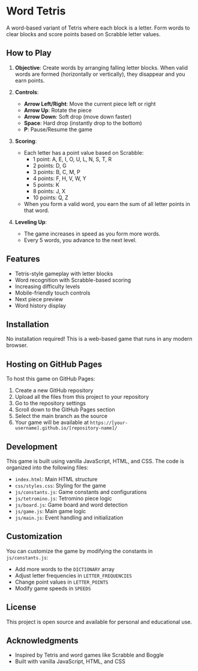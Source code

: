 # Word Tetris

A word-based variant of Tetris where each block is a letter. Form words to clear blocks and score points based on Scrabble letter values.

## How to Play

1. **Objective**: Create words by arranging falling letter blocks. When valid words are formed (horizontally or vertically), they disappear and you earn points.

2. **Controls**:
   - **Arrow Left/Right**: Move the current piece left or right
   - **Arrow Up**: Rotate the piece
   - **Arrow Down**: Soft drop (move down faster)
   - **Space**: Hard drop (instantly drop to the bottom)
   - **P**: Pause/Resume the game

3. **Scoring**:
   - Each letter has a point value based on Scrabble:
     - 1 point: A, E, I, O, U, L, N, S, T, R
     - 2 points: D, G
     - 3 points: B, C, M, P
     - 4 points: F, H, V, W, Y
     - 5 points: K
     - 8 points: J, X
     - 10 points: Q, Z
   - When you form a valid word, you earn the sum of all letter points in that word.

4. **Leveling Up**:
   - The game increases in speed as you form more words.
   - Every 5 words, you advance to the next level.

## Features

- Tetris-style gameplay with letter blocks
- Word recognition with Scrabble-based scoring
- Increasing difficulty levels
- Mobile-friendly touch controls
- Next piece preview
- Word history display

## Installation

No installation required! This is a web-based game that runs in any modern browser.

## Hosting on GitHub Pages

To host this game on GitHub Pages:

1. Create a new GitHub repository
2. Upload all the files from this project to your repository
3. Go to the repository settings
4. Scroll down to the GitHub Pages section
5. Select the main branch as the source
6. Your game will be available at `https://[your-username].github.io/[repository-name]/`

## Development

This game is built using vanilla JavaScript, HTML, and CSS. The code is organized into the following files:

- `index.html`: Main HTML structure
- `css/styles.css`: Styling for the game
- `js/constants.js`: Game constants and configurations
- `js/tetromino.js`: Tetromino piece logic
- `js/board.js`: Game board and word detection
- `js/game.js`: Main game logic
- `js/main.js`: Event handling and initialization

## Customization

You can customize the game by modifying the constants in `js/constants.js`:

- Add more words to the `DICTIONARY` array
- Adjust letter frequencies in `LETTER_FREQUENCIES`
- Change point values in `LETTER_POINTS`
- Modify game speeds in `SPEEDS`

## License

This project is open source and available for personal and educational use.

## Acknowledgments

- Inspired by Tetris and word games like Scrabble and Boggle
- Built with vanilla JavaScript, HTML, and CSS
